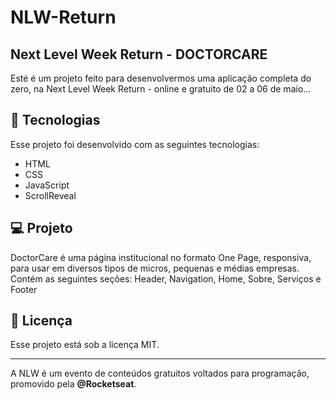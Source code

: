 # NLW-Return
## Next Level Week Return - DOCTORCARE


Esté é um projeto feito para desenvolvermos uma aplicação completa do zero, na Next Level Week Return - online e gratuito de 02 a 06 de maio...


## 🚀 Tecnologias

Esse projeto foi desenvolvido com as seguintes tecnologias:

- HTML
- CSS
- JavaScript
- ScrollReveal

## 💻 Projeto

DoctorCare é uma página institucional no formato One Page, responsiva, para usar em diversos tipos de micros, pequenas e médias empresas. Contém as seguintes seções: Header, Navigation, Home, Sobre, Serviços e Footer

## :memo: Licença

Esse projeto está sob a licença MIT.

---

A NLW é um evento de conteúdos gratuitos voltados para programação, promovido pela **@Rocketseat**.
